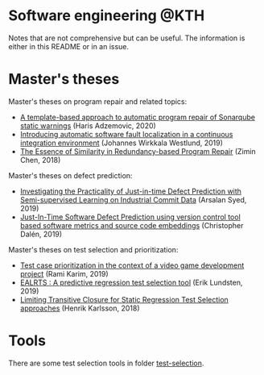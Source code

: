 # Software engineering @KTH

Notes that are not comprehensive but can be useful. The information is either in this README or in an issue.

Master's theses
=================

Master's theses on program repair and related topics:

* [A template-based approach to automatic program repair of Sonarqube static warnings](http://www.csc.kth.se/~ann/exjobb/haris_adzemovic.pdf) (Haris Adzemovic, 2020)
* [Introducing automatic software fault localization in a continuous integration environment](http://www.diva-portal.org/smash/record.jsf?pid=diva2:1424346) (Johannes Wirkkala Westlund, 2019)
* [The Essence of Similarity in Redundancy-based Program Repair](http://urn.kb.se/resolve?urn=urn:nbn:se:kth:diva-240606) (Zimin Chen, 2018)


Master's theses on defect prediction:

* [Investigating the Practicality of Just-in-time Defect Prediction with Semi-supervised Learning on Industrial Commit Data](http://kth.diva-portal.org/smash/get/diva2:1336751/FULLTEXT02.pdf) (Arsalan Syed, 2019)
* [Just-In-Time Software Defect Prediction using version control tool based software metrics and source code embeddings](http://www.nada.kth.se/~ann/exjobb/christopher_dahlen.pdf) (Christopher Dalén, 2019)

Master's theses on test selection and prioritization:

* [Test case prioritization in the context of a video game development project](http://urn.kb.se/resolve?urn=urn:nbn:se:kth:diva-265653) (Rami Karim, 2019)
* [EALRTS : A predictive regression test selection tool](http://urn.kb.se/resolve?urn=urn:nbn:se:kth:diva-264978) (Erik Lundsten, 2019)
* [Limiting Transitive Closure for Static Regression Test Selection approaches](http://urn.kb.se/resolve?urn=urn:nbn:se:kth:diva-254951) (Henrik Karlsson, 2018)


Tools
=====

There are some test selection tools in folder [test-selection](https://github.com/KTH/software-engineering-research/tree/master/test-selection).


